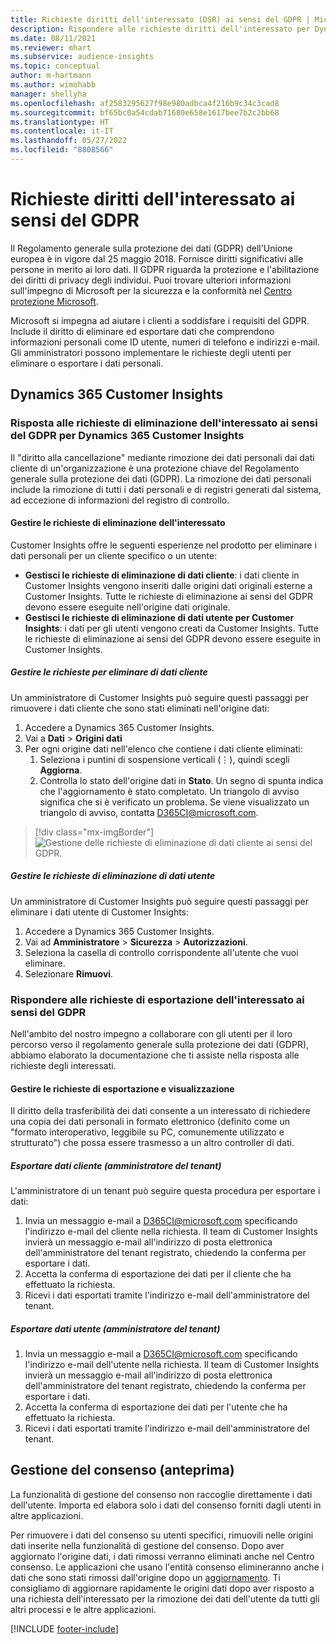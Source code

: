 ```yaml
---
title: Richieste diritti dell'interessato (DSR) ai sensi del GDPR | Microsoft Docs
description: Rispondere alle richieste diritti dell'interessato per Dynamics 365 Customer Insights.
ms.date: 08/11/2021
ms.reviewer: mhart
ms.subservice: audience-insights
ms.topic: conceptual
author: m-hartmann
ms.author: wimohabb
manager: shellyha
ms.openlocfilehash: af2583295627f98e980adbca4f216b9c34c3cad8
ms.sourcegitcommit: bf65bc0a54cdab71680e658e1617bee7b2c2bb68
ms.translationtype: HT
ms.contentlocale: it-IT
ms.lasthandoff: 05/27/2022
ms.locfileid: "8808566"
---
```

# <a name="data-subject-rights-dsr-requests-under-gdpr"></a>Richieste diritti dell'interessato ai sensi del GDPR

Il Regolamento generale sulla protezione dei dati (GDPR) dell'Unione europea è in vigore dal 25 maggio 2018. Fornisce diritti significativi alle persone in merito ai loro dati. Il GDPR riguarda la protezione e l'abilitazione dei diritti di privacy degli individui. Puoi trovare ulteriori informazioni sull'impegno di Microsoft per la sicurezza e la conformità nel [Centro protezione Microsoft](https://www.microsoft.com/trust-center).

Microsoft si impegna ad aiutare i clienti a soddisfare i requisiti del GDPR. Include il diritto di eliminare ed esportare dati che comprendono informazioni personali come ID utente, numeri di telefono e indirizzi e-mail. Gli amministratori possono implementare le richieste degli utenti per eliminare o esportare i dati personali.

## <a name="dynamics-365-customer-insights"></a>Dynamics 365 Customer Insights

### <a name="responding-to-gdpr-data-subject-delete-requests-for-dynamics-365-customer-insights"></a>Risposta alle richieste di eliminazione dell'interessato ai sensi del GDPR per Dynamics 365 Customer Insights

Il "diritto alla cancellazione" mediante rimozione dei dati personali dai dati cliente di un'organizzazione è una protezione chiave del Regolamento generale sulla protezione dei dati (GDPR). La rimozione dei dati personali include la rimozione di tutti i dati personali e di registri generati dal sistema, ad eccezione di informazioni del registro di controllo.

#### <a name="manage-data-subject-delete-requests"></a>Gestire le richieste di eliminazione dell'interessato

Customer Insights offre le seguenti esperienze nel prodotto per eliminare i dati personali per un cliente specifico o un utente:

- **Gestisci le richieste di eliminazione di dati cliente**: i dati cliente in Customer Insights vengono inseriti dalle origini dati originali esterne a Customer Insights. Tutte le richieste di eliminazione ai sensi del GDPR devono essere eseguite nell'origine dati originale.
- **Gestisci le richieste di eliminazione di dati utente per Customer Insights**: i dati per gli utenti vengono creati da Customer Insights. Tutte le richieste di eliminazione ai sensi del GDPR devono essere eseguite in Customer Insights.

##### <a name="manage-requests-to-delete-customer-data"></a>Gestire le richieste per eliminare di dati cliente

Un amministratore di Customer Insights può seguire questi passaggi per rimuovere i dati cliente che sono stati eliminati nell'origine dati:

1. Accedere a Dynamics 365 Customer Insights.
2. Vai a **Dati** > **Origini dati**
3. Per ogni origine dati nell'elenco che contiene i dati cliente eliminati:
   1. Seleziona i puntini di sospensione verticali (&vellip;), quindi scegli **Aggiorna**.
   2. Controlla lo stato dell'origine dati in **Stato**. Un segno di spunta indica che l'aggiornamento è stato completato. Un triangolo di avviso significa che si è verificato un problema. Se viene visualizzato un triangolo di avviso, contatta D365CI@microsoft.com.

> [!div class="mx-imgBorder"]
> ![Gestione delle richieste di eliminazione di dati cliente ai sensi del GDPR.](media/gdpr-data-sources.png "Gestione delle richieste di eliminazione di dati cliente ai sensi del GDPR")

##### <a name="manage-delete-requests-for-user-data"></a>Gestire le richieste di eliminazione di dati utente

Un amministratore di Customer Insights può seguire questi passaggi per eliminare i dati utente di Customer Insights:

1. Accedere a Dynamics 365 Customer Insights.
2. Vai ad **Amministratore** > **Sicurezza** > **Autorizzazioni**.
3. Seleziona la casella di controllo corrispondente all'utente che vuoi eliminare.
4. Selezionare **Rimuovi**.

### <a name="responding-to-gdpr-data-subject-export-requests"></a>Rispondere alle richieste di esportazione dell'interessato ai sensi del GDPR

Nell'ambito del nostro impegno a collaborare con gli utenti per il loro percorso verso il regolamento generale sulla protezione dei dati (GDPR), abbiamo elaborato la documentazione che ti assiste nella risposta alle richieste degli interessati.

#### <a name="manage-export-and-view-requests"></a>Gestire le richieste di esportazione e visualizzazione

Il diritto della trasferibilità dei dati consente a un interessato di richiedere una copia dei dati personali in formato elettronico (definito come un "formato interoperativo, leggibile su PC, comunemente utilizzato e strutturato") che possa essere trasmesso a un altro controller di dati.

##### <a name="export-customer-data-tenant-admin"></a>Esportare dati cliente (amministratore del tenant)

L'amministratore di un tenant può seguire questa procedura per esportare i dati:

1. Invia un messaggio e-mail a D365CI@microsoft.com specificando l'indirizzo e-mail del cliente nella richiesta. Il team di Customer Insights invierà un messaggio e-mail all'indirizzo di posta elettronica dell'amministratore del tenant registrato, chiedendo la conferma per esportare i dati.
2. Accetta la conferma di esportazione dei dati per il cliente che ha effettuato la richiesta.
3. Ricevi i dati esportati tramite l'indirizzo e-mail dell'amministratore del tenant.

##### <a name="export-user-data-tenant-admin"></a>Esportare dati utente (amministratore del tenant)

1. Invia un messaggio e-mail a D365CI@microsoft.com specificando l'indirizzo e-mail dell'utente nella richiesta. Il team di Customer Insights invierà un messaggio e-mail all'indirizzo di posta elettronica dell'amministratore del tenant registrato, chiedendo la conferma per esportare i dati.
2. Accetta la conferma di esportazione dei dati per l'utente che ha effettuato la richiesta.
3. Ricevi i dati esportati tramite l'indirizzo e-mail dell'amministratore del tenant.

## <a name="consent-management-preview"></a>Gestione del consenso (anteprima)

La funzionalità di gestione del consenso non raccoglie direttamente i dati dell'utente. Importa ed elabora solo i dati del consenso forniti dagli utenti in altre applicazioni.

Per rimuovere i dati del consenso su utenti specifici, rimuovili nelle origini dati inserite nella funzionalità di gestione del consenso. Dopo aver aggiornato l'origine dati, i dati rimossi verranno eliminati anche nel Centro consenso. Le applicazioni che usano l'entità consenso elimineranno anche i dati che sono stati rimossi dall'origine dopo un [aggiornamento](system.md#refresh-processes). Ti consigliamo di aggiornare rapidamente le origini dati dopo aver risposto a una richiesta dell'interessato per la rimozione dei dati dell'utente da tutti gli altri processi e le altre applicazioni.

[!INCLUDE [footer-include](includes/footer-banner.md)]